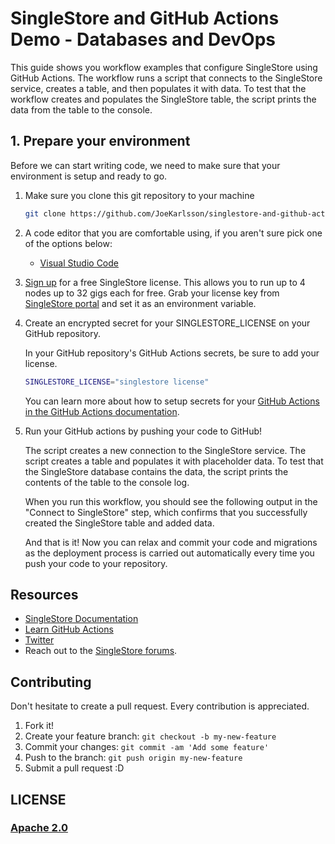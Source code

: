 # SingleStore and GitHub Actions Demo - Databases and DevOps

 This guide shows you workflow examples that configure SingleStore using GitHub Actions. The workflow runs a script that connects to the SingleStore service, creates a table, and then populates it with data. To test that the workflow creates and populates the SingleStore table, the script prints the data from the table to the console. 
 
## 1. Prepare your environment

Before we can start writing code, we need to make sure that your environment is
setup and ready to go.

1. Make sure you clone this git repository to your machine

   ```bash
   git clone https://github.com/JoeKarlsson/singlestore-and-github-actions-demo.git
   ```

2. A code editor that you are comfortable using, if you aren't sure pick one of
   the options below:
   * [Visual Studio Code](https://code.visualstudio.com/)

3. [Sign up](https://www.singlestore.com/try-free/) for a free SingleStore license. This allows you to run up to 4 nodes up to 32 gigs each for free. Grab your license key from [SingleStore portal](https://portal.singlestore.com/) and set it as an environment variable.

4. Create an encrypted secret for your SINGLESTORE_LICENSE on your GitHub repository.

   In your GitHub repository's GitHub Actions secrets, be sure to add your license.

   ```bash
   SINGLESTORE_LICENSE="singlestore license"
   ```

   You can learn more about how to setup secrets for your [GitHub Actions in the GitHub Actions documentation](https://docs.github.com/en/actions/security-guides/encrypted-secrets#creating-encrypted-secrets-for-a-repository). 

5. Run your GitHub actions by pushing your code to GitHub!

   The script creates a new connection to the SingleStore service. The script creates a table and populates it with placeholder data. To test that the SingleStore database contains the data, the script prints the contents of the table to the console log.

   When you run this workflow, you should see the following output in the "Connect to SingleStore" step, which confirms that you successfully created the SingleStore table and added data.

   And that is it! Now you can relax and commit your code and migrations as the deployment process is carried out automatically every time you push your code to your repository.

## Resources

* [SingleStore Documentation](https://docs.singlestore.com)
* [Learn GitHub Actions](https://docs.github.com/en/actions/learn-github-actions)
* [Twitter](https://twitter.com/SingleStoreDevs)
* Reach out to the [SingleStore forums](https://www.singlestore.com/forum).

## Contributing

Don't hesitate to create a pull request. Every contribution is appreciated.

1. Fork it!
2. Create your feature branch: ```git checkout -b my-new-feature```
3. Commit your changes: ```git commit -am 'Add some feature'```
4. Push to the branch: ````git push origin my-new-feature````
5. Submit a pull request :D

## LICENSE

### [Apache 2.0](./LICENSE)
